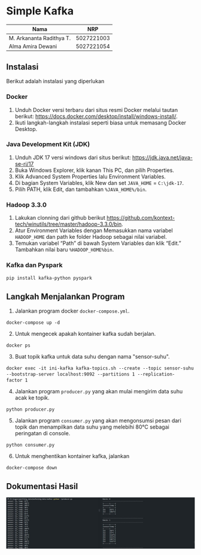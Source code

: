 # Simple Kafka

| Nama                     | NRP        |
| ------------------------ | ---------- |
| M. Arkananta Radithya T. | 5027221003 |
| Alma Amira Dewani        | 5027221054 |

## Instalasi

Berikut adalah instalasi yang diperlukan

### Docker

1. Unduh Docker versi terbaru dari situs resmi Docker melalui tautan berikut: https://docs.docker.com/desktop/install/windows-install/.
2. Ikuti langkah-langkah instalasi seperti biasa untuk memasang Docker Desktop.

### Java Development Kit (JDK)

1. Unduh JDK 17 versi windows dari situs berikut: https://jdk.java.net/java-se-ri/17
2. Buka Windows Explorer, klik kanan This PC, dan pilih Properties.
3. Klik Advanced System Properties lalu Environment Variables.
4. Di bagian System Variables, klik New dan set `JAVA_HOME` = `C:\jdk-17`.
5. Pilih PATH, klik Edit, dan tambahkan `%JAVA_HOME%/bin`.

### Hadoop 3.3.0

1. Lakukan clonning dari github berikut https://github.com/kontext-tech/winutils/tree/master/hadoop-3.3.0/bin.
2. Atur Environment Variables dengan Memasukkan nama variabel `HADOOP_HOME` dan path ke folder Hadoop sebagai nilai variabel.
3. Temukan variabel “Path” di bawah System Variables dan klik “Edit.” Tambahkan nilai baru `%HADOOP_HOME%bin`.

### Kafka dan Pyspark

```
pip install kafka-python pyspark
```

## Langkah Menjalankan Program

1. Jalankan program docker `docker-compose.yml`.

```
docker-compose up -d
```

2. Untuk mengecek apakah kontainer kafka sudah berjalan.

```
docker ps
```

3. Buat topik kafka untuk data suhu dengan nama "sensor-suhu".

```
docker exec -it ini-kafka kafka-topics.sh --create --topic sensor-suhu --bootstrap-server localhost:9092 --partitions 1 --replication-factor 1
```

4. Jalankan program `producer.py` yang akan mulai mengirim data suhu acak ke topik.

```
python producer.py
```

5. Jalankan program `consumer.py` yang akan mengonsumsi pesan dari topik dan menampilkan data suhu yang melebihi 80°C sebagai peringatan di console.

```
python consumer.py
```

6. Untuk menghentikan kontainer kafka, jalankan

```
docker-compose down
```

## Dokumentasi Hasil

![Hasil](images/dokum.jpg)
